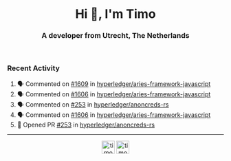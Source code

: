 <h1 align="center">Hi 👋, I'm Timo</h1>
<h3 align="center">A developer from Utrecht, The Netherlands</h3>
<br/>
<!-- https://github.com/rahuldkjain/github-profile-readme-generator --!>

<!--  <p align="left"><img src="https://github-readme-stats.vercel.app/api?username=timoglastra&show_icons=true&count_private=true&" alt="timoglastra" /></p> --!>

<!--
Github language stats
<p align="left"><img src="https://github-readme-stats.vercel.app/api/top-langs/?username=timoglastra&layout=compact" alt="timoglastra" /><p>
-->

<!-- Codestats language stats -->
<!-- <p align="left"><img src="https://codestats-readme.vercel.app/api/top-langs/?username=timoglastra&layout=compact&language_count=12" alt="timoglastra" /><p>    --!>
  
<h3>Recent Activity</h3>

<!--START_SECTION:activity-->
1. 🗣 Commented on [#1609](https://github.com/hyperledger/aries-framework-javascript/issues/1609#issuecomment-1770554906) in [hyperledger/aries-framework-javascript](https://github.com/hyperledger/aries-framework-javascript)
2. 🗣 Commented on [#1606](https://github.com/hyperledger/aries-framework-javascript/pull/1606#issuecomment-1770482098) in [hyperledger/aries-framework-javascript](https://github.com/hyperledger/aries-framework-javascript)
3. 🗣 Commented on [#253](https://github.com/hyperledger/anoncreds-rs/pull/253#issuecomment-1770480582) in [hyperledger/anoncreds-rs](https://github.com/hyperledger/anoncreds-rs)
4. 🗣 Commented on [#1606](https://github.com/hyperledger/aries-framework-javascript/pull/1606#issuecomment-1770479145) in [hyperledger/aries-framework-javascript](https://github.com/hyperledger/aries-framework-javascript)
5. 💪 Opened PR [#253](https://github.com/hyperledger/anoncreds-rs/pull/253) in [hyperledger/anoncreds-rs](https://github.com/hyperledger/anoncreds-rs)
<!--END_SECTION:activity-->

---

<p align="center">
<a href="https://twitter.com/timoglastra" target="blank"><img align="center" src="https://cdn.jsdelivr.net/npm/simple-icons@3.0.1/icons/twitter.svg" alt="timoglastra" height="30" width="30" /></a>
<a href="https://linkedin.com/in/timoglastra" target="blank"><img align="center" src="https://cdn.jsdelivr.net/npm/simple-icons@3.0.1/icons/linkedin.svg" alt="timoglastra" height="30" width="30" /></a>
</p>



